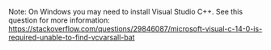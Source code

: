 Note: On Windows you may need to install Visual Studio C++. See this question for more information: https://stackoverflow.com/questions/29846087/microsoft-visual-c-14-0-is-required-unable-to-find-vcvarsall-bat
